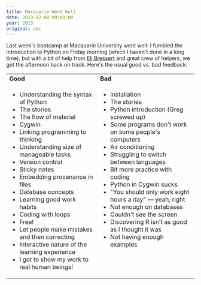```yaml
---
title: Macquarie Went Well
date: 2013-02-08 09:00:00
year: 2013
original: swc
---
```

<p>Last week's bootcamp at Macquarie University went well: I fumbled the introduction to Python on Friday morning (which I haven't done in a long time), but with a bit of help from <a href="https://github.com/ebressert">Eli Bressert</a> and great crew of helpers, we got the afternoon back on track.  Here's the usual good vs. bad feedback:</p>
<table>
  <tr>
    <td><strong>Good</strong></td>
    <td><strong>Bad</strong></td>
  </tr>
  <tr>
    <td valign="top">
      <ul>
        <li>Understanding the syntax of Python</li>
        <li>The stories</li>
        <li>The flow of material</li>
        <li>Cygwin</li>
        <li>Linking programming to thinking</li>
        <li>Understanding size of manageable tasks</li>
        <li>Version control</li>
        <li>Sticky notes</li>
        <li>Embedding provenance in files</li>
        <li>Database concepts</li>
        <li>Learning good work habits</li>
        <li>Coding with loops</li>
        <li>Free!</li>
        <li>Let people make mistakes and then correcting</li>
        <li>Interactive nature of the learning experience</li>
        <li>I got to show my work to real human beings!</li>
      </ul>
    </td>
    <td valign="top">
      <ul>
        <li>Installation</li>
        <li>The stories</li>
        <li>Python introduction (Greg screwed up)</li>
        <li>Some programs don't work on some people's computers</li>
        <li>Air conditioning</li>
        <li>Struggling to switch between languages</li>
        <li>Bit more practice with coding</li>
        <li>Python in Cygwin sucks</li>
        <li>"You should only work eight hours a day" &mdash; yeah, right</li>
        <li>Not enough on databases</li>
        <li>Couldn't see the screen</li>
        <li>Discovering R isn't as good as I thought it was</li>
        <li>Not having enough examples</li>
      </ul>
    </td>
  </tr>
</table>
